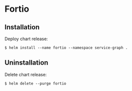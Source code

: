 # Fortio

## Installation

Deploy chart release:

```
$ helm install --name fortio --namespace service-graph .
```

## Uninstallation

Delete chart release:

```
$ helm delete --purge fortio
```

